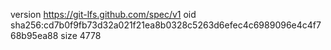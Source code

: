 version https://git-lfs.github.com/spec/v1
oid sha256:cd7b0f9fb73d32a021f21ea8b0328c5263d6efec4c6989096e4c4f768b95ea88
size 4778
